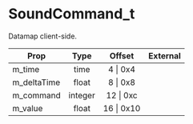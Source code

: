 # SoundCommand_t
Datamap client-side.

|Prop|Type|Offset|External|
|---|:-:|:-:|--:|
|m_time|time|4 \| 0x4||
|m_deltaTime|float|8 \| 0x8||
|m_command|integer|12 \| 0xc||
|m_value|float|16 \| 0x10||
